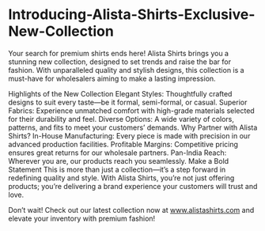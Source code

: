 # Introducing-Alista-Shirts-Exclusive-New-Collection
Your search for premium shirts ends here! Alista Shirts brings you a stunning new collection, designed to set trends and raise the bar for fashion. With unparalleled quality and stylish designs, this collection is a must-have for wholesalers aiming to make a lasting impression.

Highlights of the New Collection
Elegant Styles: Thoughtfully crafted designs to suit every taste—be it formal, semi-formal, or casual.
Superior Fabrics: Experience unmatched comfort with high-grade materials selected for their durability and feel.
Diverse Options: A wide variety of colors, patterns, and fits to meet your customers’ demands.
Why Partner with Alista Shirts?
In-House Manufacturing: Every piece is made with precision in our advanced production facilities.
Profitable Margins: Competitive pricing ensures great returns for our wholesale partners.
Pan-India Reach: Wherever you are, our products reach you seamlessly.
Make a Bold Statement
This is more than just a collection—it’s a step forward in redefining quality and style. With Alista Shirts, you’re not just offering products; you’re delivering a brand experience your customers will trust and love.

Don’t wait! Check out our latest collection now at www.alistashirts.com and elevate your inventory with premium fashion!
